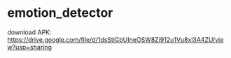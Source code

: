 # emotion_detector

download APK: https://drive.google.com/file/d/1dsStiGbUIneOSW8Zi912u1Vu8xl3A4ZU/view?usp=sharing
